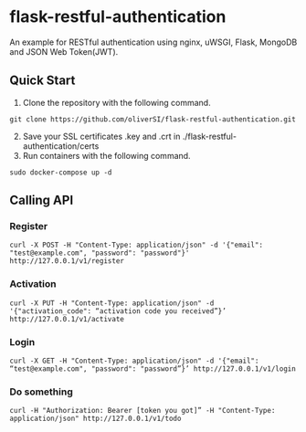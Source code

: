 # flask-restful-authentication
An example for RESTful authentication using nginx, uWSGI, Flask, MongoDB and JSON Web Token(JWT).
## 
## Quick Start
1. Clone the repository with the following command.
```
git clone https://github.com/oliverSI/flask-restful-authentication.git
```
2. Save your SSL certificates .key and .crt in ./flask-restful-authentication/certs
3. Run containers with the following command.
```
sudo docker-compose up -d
```

## Calling API
### Register
```
curl -X POST -H "Content-Type: application/json" -d '{"email": "test@example.com", "password": "password"}' http://127.0.0.1/v1/register
```
### Activation
```
curl -X PUT -H "Content-Type: application/json" -d '{"activation_code": “activation code you received”}’ http://127.0.0.1/v1/activate
```
### Login
```
curl -X GET -H "Content-Type: application/json" -d '{"email": “test@example.com", "password": "password”}’ http://127.0.0.1/v1/login
```
### Do something
```
curl -H "Authorization: Bearer [token you got]” -H "Content-Type: application/json" http://127.0.0.1/v1/todo
```
